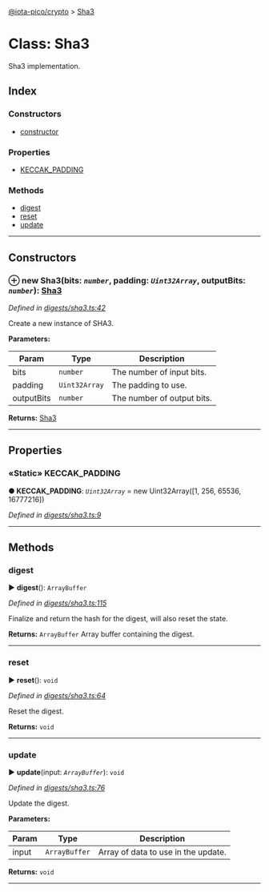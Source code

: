 [@iota-pico/crypto](../README.md) > [Sha3](../classes/sha3.md)



# Class: Sha3


Sha3 implementation.

## Index

### Constructors

* [constructor](sha3.md#constructor)


### Properties

* [KECCAK_PADDING](sha3.md#keccak_padding)


### Methods

* [digest](sha3.md#digest)
* [reset](sha3.md#reset)
* [update](sha3.md#update)



---
## Constructors
<a id="constructor"></a>


### ⊕ **new Sha3**(bits: *`number`*, padding: *`Uint32Array`*, outputBits: *`number`*): [Sha3](sha3.md)


*Defined in [digests/sha3.ts:42](https://github.com/iotaeco/iota-pico-crypto/blob/28c9f3a/src/digests/sha3.ts#L42)*



Create a new instance of SHA3.


**Parameters:**

| Param | Type | Description |
| ------ | ------ | ------ |
| bits | `number`   |  The number of input bits. |
| padding | `Uint32Array`   |  The padding to use. |
| outputBits | `number`   |  The number of output bits. |





**Returns:** [Sha3](sha3.md)

---


## Properties
<a id="keccak_padding"></a>

### «Static» KECCAK_PADDING

**●  KECCAK_PADDING**:  *`Uint32Array`*  =  new Uint32Array([1, 256, 65536, 16777216])

*Defined in [digests/sha3.ts:9](https://github.com/iotaeco/iota-pico-crypto/blob/28c9f3a/src/digests/sha3.ts#L9)*





___


## Methods
<a id="digest"></a>

###  digest

► **digest**(): `ArrayBuffer`



*Defined in [digests/sha3.ts:115](https://github.com/iotaeco/iota-pico-crypto/blob/28c9f3a/src/digests/sha3.ts#L115)*



Finalize and return the hash for the digest, will also reset the state.




**Returns:** `ArrayBuffer`
Array buffer containing the digest.






___

<a id="reset"></a>

###  reset

► **reset**(): `void`



*Defined in [digests/sha3.ts:64](https://github.com/iotaeco/iota-pico-crypto/blob/28c9f3a/src/digests/sha3.ts#L64)*



Reset the digest.




**Returns:** `void`





___

<a id="update"></a>

###  update

► **update**(input: *`ArrayBuffer`*): `void`



*Defined in [digests/sha3.ts:76](https://github.com/iotaeco/iota-pico-crypto/blob/28c9f3a/src/digests/sha3.ts#L76)*



Update the digest.


**Parameters:**

| Param | Type | Description |
| ------ | ------ | ------ |
| input | `ArrayBuffer`   |  Array of data to use in the update. |





**Returns:** `void`





___


